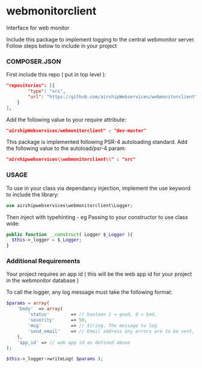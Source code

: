 # webmonitorclient
Interface for web monitor

Include this package to implement logging to the central webmonitor server. Follow steps below to include in your project

### COMPOSER.JSON
First include this repo ( put in top level ):
```json
"repositories": [{
	    "type": "vcs",
        "url": "https://github.com/airshipWebservices/webmonitorclient"
    }
],	
```
Add the following value to your require attribute:
```json
"airshipWebservices/webmonitorclient" : "dev-master"
```
This package is implemented following PSR-4 autoloading standard. Add the following value to the autoload/psr-4 param:
```json
"airshipwebservices\\webmonitorclient\\" : "src"
```

### USAGE
To use in your class via dependancy injection, implement the use keyword to include the library:
```php
use airshipwebservices\webmonitorclient\Logger;
```

Then inject with typehinting - eg Passing to your constructor to use class wide:
```php
public function __construct( Logger $_Logger ){
  $this->_logger = $_Logger;
}
```

### Additional Requirements
Your project requires an app id ( this will be the web app id for your project in the webmonitor database )

To call the logger, any log message must take the following format:

```php
$params = array(		
	'body'	=> array( 
		'status' 		=> // boolean 1 = good, 0 = bad, 
		'severity' 		=> 50, 
		'msg' 			=> // String. The message to log
		'send_email' 	=> // Email address any errors are to be sent, 
	),
	'app_id' => // web app id as defined above
);

$this->_logger->writeLog( $params );
		
```



